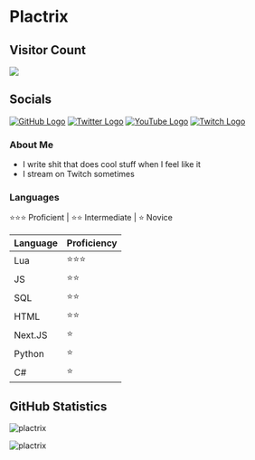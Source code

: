 # Plactrix

## Visitor Count
  <img src="https://profile-counter.glitch.me/Plactrix/count.svg" />

## Socials
[![GitHub Logo](https://icons.iconarchive.com/icons/limav/flat-gradient-social/64/Github-icon.png)](https://github.com/Plactrix)
[![Twitter Logo](https://icons.iconarchive.com/icons/limav/flat-gradient-social/64/Twitter-icon.png)](http://twitter.com/Plactrix)
[![YouTube Logo](https://icons.iconarchive.com/icons/marcus-roberto/google-play/64/YouTube-icon.png)](https://www.youtube.com/channel/UCV60VmjoBXw8PIFR7GS9NMQ?view_as=subscriber)
[![Twitch Logo](https://icons.iconarchive.com/icons/papirus-team/papirus-apps/64/gnome-twitch-icon.png)](https://twitch.tv/plactrix)

### About Me
- I write shit that does cool stuff when I feel like it
- I stream on Twitch sometimes

### Languages
⭐⭐⭐ Proficient | ⭐⭐ Intermediate | ⭐ Novice

|Language|Proficiency|
|---|---|
Lua | ⭐⭐⭐
JS | ⭐⭐
SQL | ⭐⭐
HTML | ⭐⭐
Next.JS | ⭐
Python | ⭐
C# | ⭐

## GitHub Statistics
<p><img align="center" src="https://github-readme-streak-stats.herokuapp.com/?user=plactrix" alt="plactrix" /></p>
<p><img align="center" src="https://github-readme-stats.vercel.app/api?username=Plactrix&count_private=true&show_icons=true" alt="plactrix" /></p>
